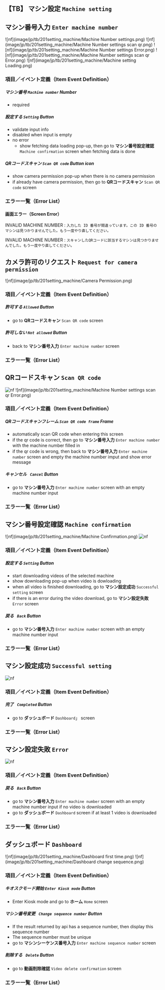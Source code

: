 ## 【TB】 **マシン設定**  `Machine setting`  

## **マシン番号入力**  `Enter machine number`

![nf](image/jp/tb/201setting_machine/Machine Number settings.png)
![nf](image/jp/tb/201setting_machine/Machine Number settings scan qr.png)
![nf](image/jp/tb/201setting_machine/Machine Number settings Error.png)
![nf](image/jp/tb/201setting_machine/Machine Number settings scan qr Error.png)
![nf](image/jp/tb/201setting_machine/Machine setting Loading.png)

### 項目／イベント定義（Item Event Definition）

##### マシン番号  `Machine number`  **Number**

- required

##### 設定する  `Setting`  **Button**

- validate input info
- disabled when input is empty
- no error
  - show fetching data loading pop-up, then go to **マシン番号設定確認**   `Machine confirmation` screen when fetching data is done

##### QRコードスキャン  `Scan QR code`  **Button icon**
- show camera permission pop-up when there is no camera permission
- if already have camera permission, then go to **QRコードスキャン**   `Scan QR code` screen

### エラー一覧（Error List）

#### 画面エラー（Screen Error）

INVALID MACHINE NUMBER
:   `入力した ID 番号が間違っています。この ID 番号のマシンは見つかりませんでした。もう一度やり直してください。`

INVALID MACHINE NUMBER
:   `スキャンしたQRコードに該当するマシンは見つかりませんでした。もう一度やり直してください。`

## **カメラ許可のリクエスト**  `Request for camera permission`

![nf](image/jp/tb/201setting_machine/Camera Permission.png)

### 項目／イベント定義（Item Event Definition）

##### 許可する  `Allowed`  **Button**

- go to **QRコードスキャン**   `Scan QR code` screen

##### 許可しない  `Not allowed`  **Button**

- back to **マシン番号入力**   `Enter machine number` screen

### エラー一覧（Error List）

## **QRコードスキャン**  `Scan QR code`

![nf](image/jp/tb/201setting_machine/Camera.png)
![nf](image/jp/tb/201setting_machine/Machine Number settings scan qr Error.png)

### 項目／イベント定義（Item Event Definition）

##### QRコードスキャンフレーム  `Scan QR code frame`  **Frame**

- automatically scan QR code when entering this screen
- if the qr code is correct, then go to **マシン番号入力**  `Enter machine number` with the machine number filled in
- if the qr code is wrong, then back to **マシン番号入力**   `Enter machine number` screen and empty the machine number imput and show error message

##### キャンセル  ` Cancel`  **Button**

- go to **マシン番号入力**   `Enter machine number` screen with an empty machine number input

### エラー一覧（Error List）

## **マシン番号設定確認**  `Machine confirmation`

![nf](image/jp/tb/201setting_machine/Machine Confirmation.png)
![nf](image/jp/tb/201setting_machine/Dowloading.png)

### 項目／イベント定義（Item Event Definition）

##### 設定する  `Setting`  **Button**

- start downloading videos of the selected machine
- show downloading pop-up when video is dowloading
- when all video is finished downloading, go to **マシン設定成功**   `Successful setting` screen
- if there is an error during the video download, go to **マシン設定失敗**   `Error` screen

##### 戻る  ` Back`  **Button**

- go to **マシン番号入力**   `Enter machine number` screen with an empty machine number input

### エラー一覧（Error List）

## **マシン設定成功**   `Successful setting`

![nf](image/jp/tb/201setting_machine/Success.png)

### 項目／イベント定義（Item Event Definition）

##### 完了  ` Completed`  **Button**

- go to **ダッシュボード**   `Dashboard`」 screen

### エラー一覧（Error List）

## **マシン設定失敗**   `Error`

![nf](image/jp/tb/201setting_machine/Error.png)

### 項目／イベント定義（Item Event Definition）

##### 戻る  ` Back`  **Button**

- go to **マシン番号入力**   `Enter machine number` screen with an empty machine number input if no video is downloaded
- go to **ダッシュボード**   `Dashboard` screen if at least 1 video is downloaded

### エラー一覧（Error List）

## **ダッシュボード**   `Dashboard`

![nf](image/jp/tb/201setting_machine/Dashboard first time.png)
![nf](image/jp/tb/201setting_machine/Dashboard change sequence.png)

### 項目／イベント定義（Item Event Definition）

##### キオスクモード開始  `Enter Kiosk mode`  **Button**

- Enter Kiosk mode and go to **ホーム**   `Home` screen

##### マシン番号変更  ` Change sequence number`  **Button**

- If the result returned by api has a sequence number, then display this sequence number
- The sequence number must be unique
- go to **マシンシーケンス番号入力**   `Enter machine sequence number` screen

##### 削除する  ` Delete`  **Button**

- go to **動画削除確認**   `Video delete confirmation` screen

### エラー一覧（Error List）